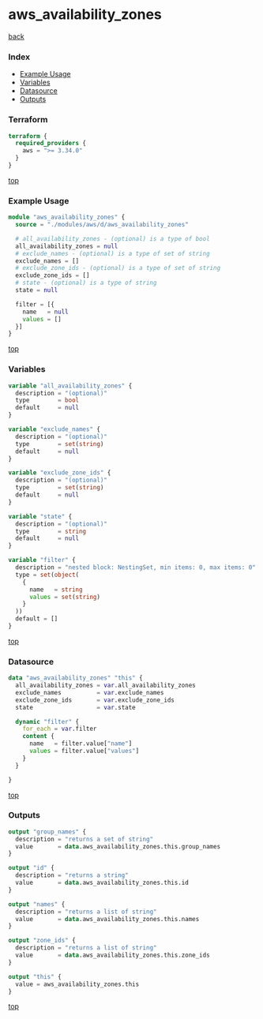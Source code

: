 # aws_availability_zones

[back](../aws.md)

### Index

- [Example Usage](#example-usage)
- [Variables](#variables)
- [Datasource](#datasource)
- [Outputs](#outputs)

### Terraform

```terraform
terraform {
  required_providers {
    aws = ">= 3.34.0"
  }
}
```

[top](#index)

### Example Usage

```terraform
module "aws_availability_zones" {
  source = "./modules/aws/d/aws_availability_zones"

  # all_availability_zones - (optional) is a type of bool
  all_availability_zones = null
  # exclude_names - (optional) is a type of set of string
  exclude_names = []
  # exclude_zone_ids - (optional) is a type of set of string
  exclude_zone_ids = []
  # state - (optional) is a type of string
  state = null

  filter = [{
    name   = null
    values = []
  }]
}
```

[top](#index)

### Variables

```terraform
variable "all_availability_zones" {
  description = "(optional)"
  type        = bool
  default     = null
}

variable "exclude_names" {
  description = "(optional)"
  type        = set(string)
  default     = null
}

variable "exclude_zone_ids" {
  description = "(optional)"
  type        = set(string)
  default     = null
}

variable "state" {
  description = "(optional)"
  type        = string
  default     = null
}

variable "filter" {
  description = "nested block: NestingSet, min items: 0, max items: 0"
  type = set(object(
    {
      name   = string
      values = set(string)
    }
  ))
  default = []
}
```

[top](#index)

### Datasource

```terraform
data "aws_availability_zones" "this" {
  all_availability_zones = var.all_availability_zones
  exclude_names          = var.exclude_names
  exclude_zone_ids       = var.exclude_zone_ids
  state                  = var.state

  dynamic "filter" {
    for_each = var.filter
    content {
      name   = filter.value["name"]
      values = filter.value["values"]
    }
  }

}
```

[top](#index)

### Outputs

```terraform
output "group_names" {
  description = "returns a set of string"
  value       = data.aws_availability_zones.this.group_names
}

output "id" {
  description = "returns a string"
  value       = data.aws_availability_zones.this.id
}

output "names" {
  description = "returns a list of string"
  value       = data.aws_availability_zones.this.names
}

output "zone_ids" {
  description = "returns a list of string"
  value       = data.aws_availability_zones.this.zone_ids
}

output "this" {
  value = aws_availability_zones.this
}
```

[top](#index)